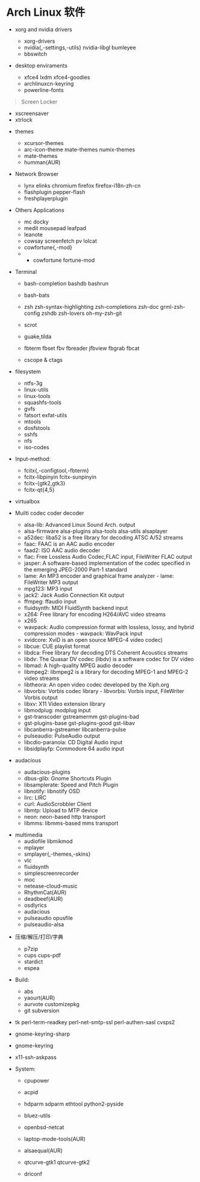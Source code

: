 <link href="../../css/style.css" rel="stylesheet" type="text/css" />

# Arch Linux 软件

+ xorg and nvidia drivers
  - xorg-drivers
  - nvidia{,-settings,-utils} nvidia-libgl bumleyee 
  - bbswitch

+ desktop enviraments
  - xfce4 lxdm xfce4-goodies
  - archlinuxcn-keyring
  - powerline-fonts

> Screen Locker
  - xscreensaver
  - xtrlock

+ themes
  - xcursor-themes
  - arc-icon-theme mate-themes numix-themes 
  - mate-themes
  - humman(AUR)

+ Network Browser
  - lynx elinks chromium firefox firefox-i18n-zh-cn 
  - flashplugin pepper-flash
  - freshplayerplugin

+ Others Applications
  - mc docky 
  - medit mousepad leafpad
  - leanote
  - cowsay screenfetch pv lolcat
  - cowfortune{,-mod}
  - - cowfortune fortune-mod

+ Terminal 
  - bash-completion bashdb bashrun 
  - bash-bats
  - zsh zsh-syntax-highlighting zsh-completions zsh-doc grml-zsh-config zshdb zsh-lovers oh-my-zsh-git
  - scrot 
  - guake,tilda
  - fbterm fbset fbv fbreader jfbview fbgrab fbcat 

  - cscope & ctags 

+ filesystem
  - ntfs-3g
  - linux-utils
  - linux-tools
  - squashfs-tools
  - gvfs
  - fatsort exfat-utils 
  - mtools
  - dosfstools
  - sshfs
  - nfs
  - iso-codes 

+ Input-method:
  - fcitx{,-configtool,-fbterm}
  - fcitx-libpinyin fcitx-sunpinyin
  - fcitx-{gtk2,gtk3}
  - fcitx-qt{4,5}

 - virtualbox

+ Muilti codec coder decoder
  - alsa-lib: Advanced Linux Sound Arch. output
  - alsa-firmware alsa-plugins alsa-tools alsa-utils alsaplayer 
  - a52dec: liba52 is a free library for decoding ATSC A/52 streams
  - faac: FAAC is an AAC audio encoder
  - faad2: ISO AAC audio decoder
  - flac: Free Lossless Audio Codec,FLAC input, FileWriter FLAC output
  - jasper: A software-based implementation of the codec specified in the emerging JPEG-2000 Part-1 standard
  - lame: An MP3 encoder and graphical frame analyzer - lame: FileWriter MP3 output
  - mpg123: MP3 input
  - jack2: Jack Audio Connection Kit output
  - ffmpeg: ffaudio input
  - fluidsynth: MIDI FluidSynth backend input
  - x264: Free library for encoding H264/AVC video streams
  - x265
  - wavpack: Audio compression format with lossless, lossy, and hybrid compression modes - wavpack: WavPack input
  - xvidcore: XviD is an open source MPEG-4 video codec)
  - libcue: CUE playlist format
  - libdca: Free library for decoding DTS Coherent Acoustics streams
  - libdv: The Quasar DV codec (libdv) is a software codec for DV video
  - libmad: A high-quality MPEG audio decoder
  - libmpeg2: libmpeg2 is a library for decoding MPEG-1 and MPEG-2 video streams
  - libtheora: An open video codec developed by the Xiph.org
  - libvorbis: Vorbis codec library - libvorbis: Vorbis input, FileWriter Vorbis output
  - libxv: X11 Video extension library
  - libmodplug: modplug input
  - gst-transcoder gstreamermm  gst-plugins-bad
  - gst-plugins-base gst-plugins-good gst-libav
  - libcanberra-gstreamer libcanberra-pulse
  - pulseaudio: PulseAudio output
  - libcdio-paranoia: CD Digital Audio input
  - libsidplayfp: Commodore 64 audio input

+ audacious
  - audacious-plugins
  - dbus-glib: Gnome Shortcuts Plugin
  - libsamplerate: Speed and Pitch Plugin
  - libnotify: libnotify OSD
  - lirc: LIRC
  - curl: AudioScrobbler Client
  - libmtp: Upload to MTP device
  - neon: neon-based http transport
  - libmms: libmms-based mms transport

- multimedia
  - audiofile libmikmod 
  - mplayer
  - smplayer{,-themes,-skins}
  - vlc
  - fluidsynth
  - simplescreenrecorder
  - moc
  - netease-cloud-music
  - RhythmCat(AUR)
  - deadbeef(AUR)
  - osdlyrics
  - audacious 
  - pulseaudio opusfile
  - pulseaudio-alsa

+ 压缩/解压/打印/字典
  - p7zip
  - cups cups-pdf
  - stardict
  - espea

+ Build:
  - abs
  - yaourt(AUR)
  - aurvote customizepkg
  - git subversion 

 - tk perl-term-readkey perl-net-smtp-ssl perl-authen-sasl cvsps2
 - gnome-keyring-sharp
 - gnome-keyring

 - x11-ssh-askpass

+ System:
  - cpupower
  - acpid
  - hdparm sdparm ethtool python2-pyside
  - bluez-utils
  - openbsd-netcat
  - laptop-mode-tools(AUR)
  - alsaequal(AUR)
 
  - qtcurve-gtk1 qtcurve-gtk2 
  - driconf

